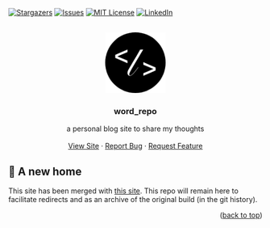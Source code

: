 <a name="readme-top"></a>

<!-- PROJECT SHIELDS -->

[![Stargazers][stars-shield]][stars-url]
[![Issues][issues-shield]][issues-url]
[![MIT License][license-shield]][license-url]
[![LinkedIn][linkedin-shield]][linkedin-url]

<!-- PROJECT LOGO -->
<br />
<div align="center">
  <a href="https://github.com/lukethacoder/word-repo">
    <img src="./public/logo.png" alt="Logo" width="120" height="120">
  </a>

<h3 align="center">word_repo</h3>

  <p align="center">
    a personal blog site to share my thoughts
    <br />
    <br />
    <a href="https://lukesecomb.digital/blog">View Site</a>
    ·
    <a href="https://github.com/lukethacoder/word-repo/issues">Report Bug</a>
    ·
    <a href="https://github.com/lukethacoder/word-repo/issues">Request Feature</a>
  </p>
</div>

## 🏡 A new home

This site has been merged with [this site](https://lukesecomb.digital). This repo will remain here to facilitate redirects and as an archive of the original build (in the git history).

<p align="right">(<a href="#readme-top">back to top</a>)</p>

<!-- MARKDOWN LINKS & IMAGES -->
<!-- https://www.markdownguide.org/basic-syntax/#reference-style-links -->

[forks-shield]: https://img.shields.io/github/forks/lukethacoder/word-repo.svg?style=for-the-badge
[forks-url]: https://github.com/lukethacoder/word-repo/network/members
[stars-shield]: https://img.shields.io/github/stars/lukethacoder/word-repo.svg?style=for-the-badge
[stars-url]: https://github.com/lukethacoder/word-repo/stargazers
[issues-shield]: https://img.shields.io/github/issues/lukethacoder/word-repo.svg?style=for-the-badge
[issues-url]: https://github.com/lukethacoder/word-repo/issues
[license-shield]: https://img.shields.io/github/license/lukethacoder/word-repo.svg?style=for-the-badge
[license-url]: https://github.com/lukethacoder/word-repo/blob/main/LICENSE
[linkedin-shield]: https://img.shields.io/badge/-LinkedIn-black.svg?style=for-the-badge&logo=linkedin&colorB=555
[linkedin-url]: https://www.linkedin.com/in/luke-secomb/
[product-screenshot]: docs/screenshot.png
[next.js]: https://img.shields.io/badge/next.js-000000?style=for-the-badge&logo=nextdotjs&logoColor=white
[next-url]: https://nextjs.org/
[react.js]: https://img.shields.io/badge/React-20232A?style=for-the-badge&logo=react&logoColor=61DAFB
[react-url]: https://reactjs.org/
[tailwindcss]: https://img.shields.io/badge/TailwindCSS-0f172a?style=for-the-badge&logo=tailwindcss&logoColor=38bdf8
[tailwindcss-url]: https://tailwindcss.com/
[goatcounter]: https://img.shields.io/badge/GoatCounter-9a15a4?style=for-the-badge
[goatcounter-url]: https://www.goatcounter.com/
